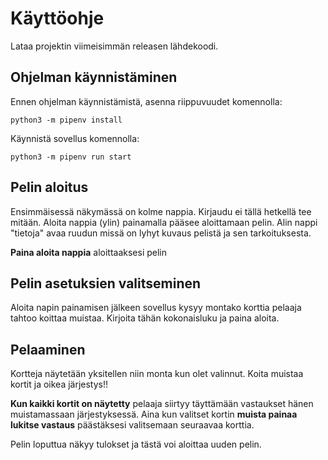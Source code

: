 # Käyttöohje #
Lataa projektin viimeisimmän releasen lähdekoodi.

## Ohjelman käynnistäminen ##
Ennen ohjelman käynnistämistä, asenna riippuvuudet komennolla:
```
python3 -m pipenv install
```
Käynnistä sovellus komennolla:
```
python3 -m pipenv run start
```

## Pelin aloitus ##
Ensimmäisessä näkymässä on kolme nappia. Kirjaudu ei tällä hetkellä tee mitään. Aloita nappia (ylin) painamalla pääsee aloittamaan pelin. Alin nappi "tietoja" avaa ruudun missä on lyhyt kuvaus pelistä ja sen tarkoituksesta. 

**Paina aloita nappia** aloittaaksesi pelin

## Pelin asetuksien valitseminen ##
Aloita napin painamisen jälkeen sovellus kysyy montako korttia pelaaja tahtoo koittaa muistaa. Kirjoita tähän kokonaisluku ja paina aloita. 

## Pelaaminen ##
Kortteja näytetään yksitellen niin monta kun olet valinnut. Koita muistaa kortit ja oikea järjestys!! 

**Kun kaikki kortit on näytetty** pelaaja siirtyy täyttämään vastaukset hänen muistamassaan järjestyksessä. Aina kun valitset kortin **muista painaa lukitse vastaus** päästäksesi valitsemaan seuraavaa korttia.

Pelin loputtua näkyy tulokset ja tästä voi aloittaa uuden pelin. 
